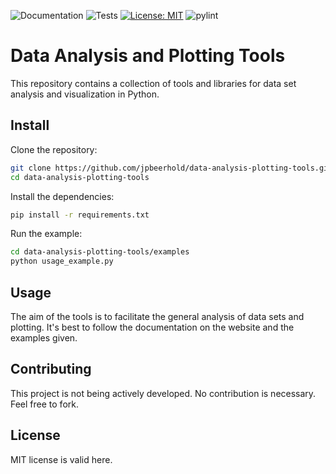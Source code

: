 ![Documentation](https://github.com/jpbeerhold/data-analysis-plotting-tools/actions/workflows/docs.yml/badge.svg)
![Tests](https://github.com/jpbeerhold/data-analysis-plotting-tools/actions/workflows/tests.yml/badge.svg)
[![License: MIT](https://img.shields.io/badge/License-MIT-red.svg)](https://opensource.org/licenses/MIT)
![pylint](https://img.shields.io/badge/PyLint-9.24-brightgreen?logo=python&logoColor=white)

# Data Analysis and Plotting Tools
This repository contains a collection of tools and libraries for data set analysis and visualization in Python.

## Install
Clone the repository:
```bash
git clone https://github.com/jpbeerhold/data-analysis-plotting-tools.git
cd data-analysis-plotting-tools
```
Install the dependencies:
```bash
pip install -r requirements.txt
```
Run the example:
```bash
cd data-analysis-plotting-tools/examples
python usage_example.py
```

## Usage
The aim of the tools is to facilitate the general analysis of data sets and plotting.
It's best to follow the documentation on the website and the examples given.

## Contributing
This project is not being actively developed. No contribution is necessary. Feel free to fork.

## License 
MIT license is valid here.
